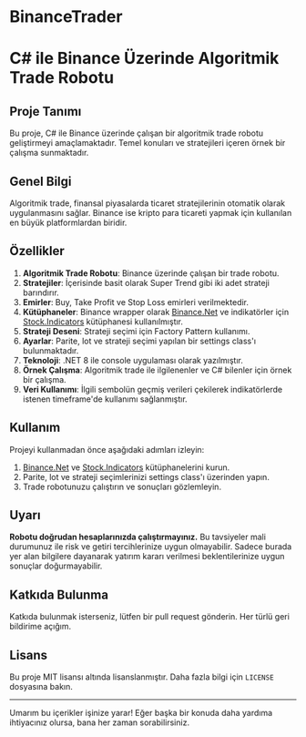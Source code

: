 # BinanceTrader

# C# ile Binance Üzerinde Algoritmik Trade Robotu

## Proje Tanımı
Bu proje, C# ile Binance üzerinde çalışan bir algoritmik trade robotu geliştirmeyi amaçlamaktadır. Temel konuları ve stratejileri içeren örnek bir çalışma sunmaktadır.

## Genel Bilgi
Algoritmik trade, finansal piyasalarda ticaret stratejilerinin otomatik olarak uygulanmasını sağlar. Binance ise kripto para ticareti yapmak için kullanılan en büyük platformlardan biridir.

## Özellikler
1. **Algoritmik Trade Robotu**: Binance üzerinde çalışan bir trade robotu.
2. **Stratejiler**: İçerisinde basit olarak Super Trend gibi iki adet strateji barındırır.
3. **Emirler**: Buy, Take Profit ve Stop Loss emirleri verilmektedir.
4. **Kütüphaneler**: Binance wrapper olarak [Binance.Net](https://github.com/JKorf/binance.net) ve indikatörler için [Stock.Indicators](https://dotnet.stockindicators.dev/indicators/) kütüphanesi kullanılmıştır.
5. **Strateji Deseni**: Strateji seçimi için Factory Pattern kullanımı.
6. **Ayarlar**: Parite, lot ve strateji seçimi yapılan bir settings class'ı bulunmaktadır.
7. **Teknoloji**: .NET 8 ile console uygulaması olarak yazılmıştır.
8. **Örnek Çalışma**: Algoritmik trade ile ilgilenenler ve C# bilenler için örnek bir çalışma.
9. **Veri Kullanımı**: İlgili sembolün geçmiş verileri çekilerek indikatörlerde istenen timeframe'de kullanımı sağlanmıştır.

## Kullanım
Projeyi kullanmadan önce aşağıdaki adımları izleyin:
1. [Binance.Net](https://github.com/JKorf/binance.net) ve [Stock.Indicators](https://dotnet.stockindicators.dev/indicators/) kütüphanelerini kurun.
2. Parite, lot ve strateji seçimlerinizi settings class'ı üzerinden yapın.
3. Trade robotunuzu çalıştırın ve sonuçları gözlemleyin.

## Uyarı
**Robotu doğrudan hesaplarınızda çalıştırmayınız.** Bu tavsiyeler mali durumunuz ile risk ve getiri tercihlerinize uygun olmayabilir. Sadece burada yer alan bilgilere dayanarak yatırım kararı verilmesi beklentilerinize uygun sonuçlar doğurmayabilir.

## Katkıda Bulunma
Katkıda bulunmak isterseniz, lütfen bir pull request gönderin. Her türlü geri bildirime açığım.

## Lisans
Bu proje MIT lisansı altında lisanslanmıştır. Daha fazla bilgi için `LICENSE` dosyasına bakın.

---

Umarım bu içerikler işinize yarar! Eğer başka bir konuda daha yardıma ihtiyacınız olursa, bana her zaman sorabilirsiniz.
